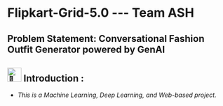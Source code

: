 # Flipkart-Grid-5.0 --- Team ASH

## Problem Statement: Conversational Fashion Outfit Generator powered by GenAI

<h2><picture>
  <source srcset="https://fonts.gstatic.com/s/e/notoemoji/latest/1f331/512.webp" type="image/webp">
  <img src="https://fonts.gstatic.com/s/e/notoemoji/latest/1f331/512.gif" alt="🌱" width="32" height="32">
</picture> Introduction :</h2><i>
<ul>
  <li>
    This is a Machine Learning, Deep Learning, and Web-based project. 
  </li>
</ul>
<br>
